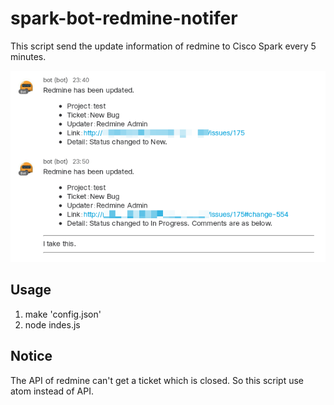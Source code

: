 # spark-bot-redmine-notifer

This script send the update information of redmine to Cisco Spark every 5 minutes.

![chat](https://github.com/kongou-ae/spark-bot-redmine-notifer/raw/master/sample.png)

## Usage
1. make 'config.json'
1. node indes.js

## Notice
The API of redmine can't get a ticket which is closed. So this script use atom instead of API.
